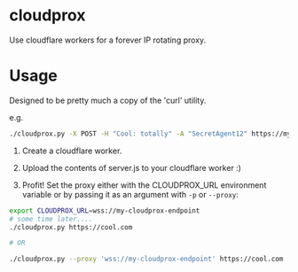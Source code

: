# cloudprox
Use cloudflare workers for a forever IP rotating proxy.

# Usage

Designed to be pretty much a copy of the 'curl' utility.

e.g.
```bash
./cloudprox.py -X POST -H "Cool: totally" -A "SecretAgent12" https://my.cool.url/?a=1
```

1. Create a cloudflare worker.

2. Upload the contents of server.js to your cloudflare worker :)

3. Profit! Set the proxy either with the CLOUDPROX_URL environment variable or by passing it as an argument with `-p` or `--proxy`:

```bash
export CLOUDPROX_URL=wss://my-cloudprox-endpoint
# some time later....
./cloudprox.py https://cool.com

# OR

./cloudprox.py --proxy 'wss://my-cloudprox-endpoint' https://cool.com
```
